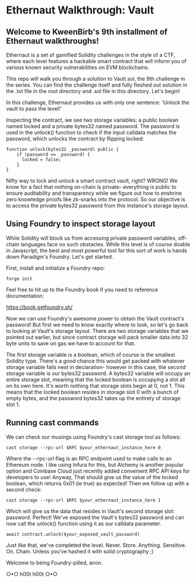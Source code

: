 # Ethernaut Walkthrough: Vault
## Welcome to KweenBirb's 9th installment of Ethernaut walkthroughs! 

Ethernaut is a set of gamified Solidity challenges in the style of a CTF, where each level features a hackable smart contract that will inform you of various known security vulnerabilities on EVM blockchains.

This repo will walk you through a solution to Vault.sol, the 9th challenge in the series. You can find the challenge itself and fully fleshed out solution in the .txt file in the root directory and .sol file in this directory. Let's begin!

In this challenge, Ethernaut provides us with only one sentence: 'Unlock the vault to pass the level!'

Inspecting the contract, we see two storage variables: a public boolean named locked and a private bytes32 named password. The password is used in the unlock() function to check if the input calldata matches the password, which unlocks the contract by flipping locked:

```
function unlock(bytes32 _password) public {
    if (password == _password) {
      locked = false;
    }
}
```

Nifty way to lock and unlock a smart contract vault, right? WRONG! We know for a fact that nothing on-chain is private- everything is public to ensure auditability and transparency while we figure out how to enshrine zero knowledge proofs like zk-snarks into the protocol. So our objective is to access the private bytes32 password from this instance's storage layout.

## Using Foundry to inspect storage layout

While Solidity will block us from accessing private password variables, off-chain languages face no such obstacles. While this level is of course doable in Javascript, the best and most powerful tool for this sort of work is hands down Paradigm's Foundry. Let's get started.

First, install and initialize a Foundry repo:

```forge init```

Feel free to hit up to the Foundry book if you need to reference documentation:

https://book.getfoundry.sh/

Now we can use Foundry's awesome power to obtain the Vault contract's password! But first we need to know exactly where to look, so let's go back to looking at Vault's storage layout. There are two storage variables that we pointed out earlier, but since contract storage will pack smaller data into 32 byte units to save on gas we have to account for that.

The first storage variable is a boolean, which of course is the smallest Solidity type. There's a good chance this would get packed with whatever storage variable falls next in declaration- however in this case, the second storage variable is our bytes32 password. A bytes32 variable will occupy an entire storage slot, meaning that the locked boolean is occupying a slot all on its own here. It's worth nothing that storage slots begin at 0, not 1. This means that the locked boolean resides in storage slot 0 with a bunch of empty bytes, and the password bytes32 takes up the entirety of storage slot 1.

## Running cast commands

We can check our musings using Foundry's cast storage tool as follows:

```cast storage --rpc-url $RPC $your_ethernaut_instance_here 0```

Where the --rpc-url flag is an RPC endpoint used to make calls to an Ethereum node. I like using Infura for this, but Alchemy is another popular option and Coinbase Cloud just recently added convenient RPC API keys for developers to use! Anyway, That should give us the value of the locked boolean, which returns 0x01 (ie true) as expected! Then we follow up with a second check:

```cast storage --rpc-url $RPC $your_ethernaut_instance_here 1```

Which will give us the data that resides in Vault's second storage slot: password. Perfect! We've exposed the Vault's bytes32 password and can now call the unlock() function using it as our calldata parameter.

```await contract.unlock($your_exposed_vault_password)```

Just like that, we've completed the level. Never. Store. Anything. Sensitive. On. Chain. Unless you've hashed it with solid cryptography ;)

Welcome to being Foundry-pilled, anon.

○•○ h00t h00t ○•○
